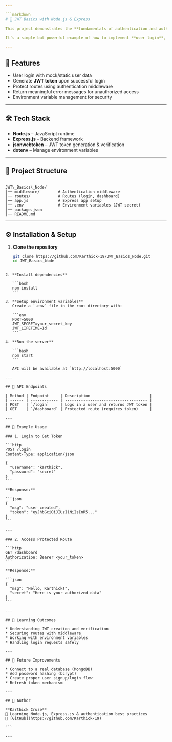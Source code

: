 ```yaml
---

```markdown
# 🔐 JWT Basics with Node.js & Express

This project demonstrates the **fundamentals of authentication and authorization** using **JWT (JSON Web Token)** in a Node.js + Express backend.  

It’s a simple but powerful example of how to implement **user login**, **protected routes**, and **middleware-based authentication** — a must-have skill for real-world backend systems.

---
```


## 🚀 Features
- User login with mock/static user data
- Generate **JWT token** upon successful login
- Protect routes using authentication middleware
- Return meaningful error messages for unauthorized access
- Environment variable management for security

---

## 🛠 Tech Stack
- **Node.js** – JavaScript runtime
- **Express.js** – Backend framework
- **jsonwebtoken** – JWT token generation & verification
- **dotenv** – Manage environment variables

---

## 📂 Project Structure
```

JWT\_Basics\_Node/
│── middleware/        # Authentication middleware
│── routes/            # Routes (login, dashboard)
│── app.js             # Express app setup
│── .env               # Environment variables (JWT secret)
│── package.json
│── README.md

````

---

## ⚙️ Installation & Setup

1. **Clone the repository**
   ```bash
   git clone https://github.com/Karthick-19/JWT_Basics_Node.git
   cd JWT_Basics_Node
````

2. **Install dependencies**

   ```bash
   npm install
   ```

3. **Setup environment variables**
   Create a `.env` file in the root directory with:

   ```env
   PORT=5000
   JWT_SECRET=your_secret_key
   JWT_LIFETIME=1d
   ```

4. **Run the server**

   ```bash
   npm start
   ```

   API will be available at `http://localhost:5000`

---

## 📌 API Endpoints

| Method | Endpoint     | Description                          |
| ------ | ------------ | ------------------------------------ |
| POST   | `/login`     | Logs in a user and returns JWT token |
| GET    | `/dashboard` | Protected route (requires token)     |

---

## 🧪 Example Usage

### 1. Login to Get Token

```http
POST /login
Content-Type: application/json

{
  "username": "karthick",
  "password": "secret"
}
```

**Response:**

```json
{
  "msg": "user created",
  "token": "eyJhbGciOiJIUzI1NiIsInR5..."
}
```

---

### 2. Access Protected Route

```http
GET /dashboard
Authorization: Bearer <your_token>
```

**Response:**

```json
{
  "msg": "Hello, Karthick!",
  "secret": "Here is your authorized data"
}
```

---

## 🎯 Learning Outcomes

* Understanding JWT creation and verification
* Securing routes with middleware
* Working with environment variables
* Handling login requests safely

---

## 📖 Future Improvements

* Connect to a real database (MongoDB)
* Add password hashing (bcrypt)
* Create proper user signup/login flow
* Refresh token mechanism

---

## 👤 Author

**Karthick Cruze**
📌 Learning Node.js, Express.js & authentication best practices
🔗 [GitHub](https://github.com/Karthick-19)

```

---
